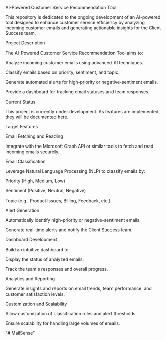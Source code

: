 AI-Powered Customer Service Recommendation Tool

This repository is dedicated to the ongoing development of an AI-powered tool designed to enhance customer service efficiency by analyzing incoming customer emails and generating actionable insights for the Client Success team.

Project Description

The AI-Powered Customer Service Recommendation Tool aims to:

Analyze incoming customer emails using advanced AI techniques.

Classify emails based on priority, sentiment, and topic.

Generate automated alerts for high-priority or negative-sentiment emails.

Provide a dashboard for tracking email statuses and team responses.

Current Status

This project is currently under development. As features are implemented, they will be documented here.

Target Features

Email Fetching and Reading

Integrate with the Microsoft Graph API or similar tools to fetch and read incoming emails securely.

Email Classification

Leverage Natural Language Processing (NLP) to classify emails by:

Priority (High, Medium, Low)

Sentiment (Positive, Neutral, Negative)

Topic (e.g., Product Issues, Billing, Feedback, etc.)

Alert Generation

Automatically identify high-priority or negative-sentiment emails.

Generate real-time alerts and notify the Client Success team.

Dashboard Development

Build an intuitive dashboard to:

Display the status of analyzed emails.

Track the team's responses and overall progress.

Analytics and Reporting

Generate insights and reports on email trends, team performance, and customer satisfaction levels.

Customization and Scalability

Allow customization of classification rules and alert thresholds.

Ensure scalability for handling large volumes of emails.

"# MailSense"
